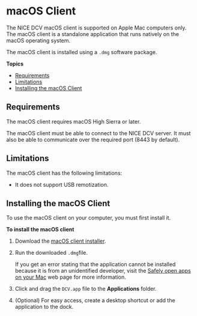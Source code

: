 # macOS Client<a name="client-mac"></a>

The NICE DCV macOS client is supported on Apple Mac computers only\. The macOS client is a standalone application that runs natively on the macOS operating system\.

The macOS client is installed using a `.dmg` software package\.

**Topics**
+ [Requirements](#client-mac-requirements)
+ [Limitations](#client-mac-limitations)
+ [Installing the macOS Client](#client-mac-install)

## Requirements<a name="client-mac-requirements"></a>

The macOS client requires macOS High Sierra or later\.

The macOS client must be able to connect to the NICE DCV server\. It must also be able to communicate over the required port \(8443 by default\)\.

## Limitations<a name="client-mac-limitations"></a>

The macOS client has the following limitations:
+ It does not support USB remotization\.

## Installing the macOS Client<a name="client-mac-install"></a>

To use the macOS client on your computer, you must first install it\.

**To install the macOS client**

1. Download the [macOS client installer](https://d1uj6qtbmh3dt5.cloudfront.net/2019.1/Clients/nice-dcv-viewer-2019.1.1535.dmg)\.

1. Run the downloaded `.dmg`file\.

   If you get an error stating that the application cannot be installed because it is from an unidentified developer, visit the [Safely open apps on your Mac](https://support.apple.com/en-ie/HT202491) web page for more information\.

1. Click and drag the `DCV.app` file to the **Applications** folder\.

1. \(Optional\) For easy access, create a desktop shortcut or add the application to the dock\.